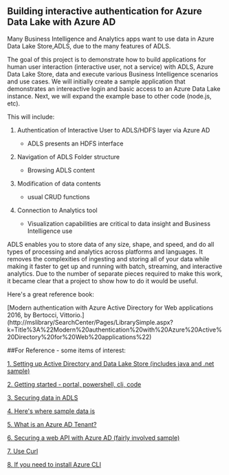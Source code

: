 ## Building interactive authentication for Azure Data Lake with Azure AD

Many Business Intelligence and Analytics apps want to use data in Azure Data Lake Store,ADLS, due to the many features of ADLS.

The goal of this project is to demonstrate how to build applications for human user interaction (interactive user, not a service) with ADLS, Azure Data Lake Store, data and execute various Business Intelligence scenarios and use cases. We will initially create a sample application that demonstrates an intereactive login and basic access to an Azure Data Lake instance.  Next, we will expand the example base to other code (node.js, etc). 

This will include: 

1. Authentication of Interactive User to ADLS/HDFS layer via Azure AD
   - ADLS presents an HDFS interface

2. Navigation of ADLS Folder structure
   - Browsing ADLS content

3. Modification of data contents
   - usual CRUD functions

4. Connection to Analytics tool
   - Visualization capabilities are critical to data insight and Business Intelligence use

ADLS enables you to store data of any size, shape, and speed, and do all types of processing and analytics across platforms and languages. It removes the complexities of ingesting and storing all of your data while making it faster to get up and running with batch, streaming, and interactive analytics. Due to the number of separate pieces required to make this work, it became clear that a project to show how to do it would be useful.

Here's a great reference book:

[Modern authentication with Azure Active Directory for Web applications
2016, by Bertocci, Vittorio.] (http://mslibrary/SearchCenter/Pages/LibrarySimple.aspx?k=Title%3A%22Modern%20authentication%20with%20Azure%20Active%20Directory%20for%20Web%20applications%22)

##For Reference - some items of interest:

[1. Setting up Active Directory and Data Lake Store (includes java and .net sample)](https://docs.microsoft.com/en-us/azure/data-lake-store/data-lake-store-end-user-authenticate-using-active-directory )

[2. Getting started - portal, powershell, cli, code](https://docs.microsoft.com/en-us/azure/data-lake-store/data-lake-store-get-started-portal)

[3. Securing data in ADLS](https://docs.microsoft.com/en-us/azure/data-lake-store/data-lake-store-secure-data)

[4. Here's where sample data is](https://github.com/MicrosoftBigData/usql/tree/master/Examples/Samples/Data/AmbulanceData)

[5. What is an Azure AD Tenant?](https://msdn.microsoft.com/en-us/library/azure/jj573650.aspx?#BKMK_WhatIsAnAzureAD)

[6. Securing a web API with Azure AD (fairly involved sample)](https://github.com/Azure-Samples/active-directory-node-webapi)

[7. Use Curl](http://curl.haxx.se/)

[8. If you need to install Azure CLI](https://docs.microsoft.com/en-us/azure/xplat-cli-install)
